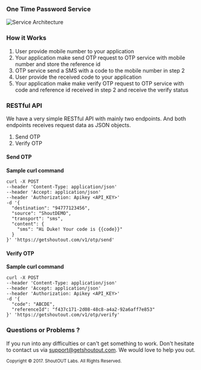 ### One Time Password Service

![Service Architecture](http://developers.getshoutout.com/images/OTP_Service_Message_Flow.png "How it works")


### <a id="#rH"></a>How it Works

1. User provide mobile number to your application
2. Your application make send OTP request to OTP service with mobile number and store the reference id
3. OTP service send a SMS with a code to the mobile number in step 2
4. User provide the received code to your application
5. Your application make make verify OTP request to OTP service with code and reference id received in step 2 and receive the verify status

### <a id="#rA"></a>RESTful API

We have a very simple RESTful API with mainly two endpoints. And both endpoints receives request data as JSON objects.

 1. Send OTP
 2. Verify OTP

#### <a id="#1"></a>Send OTP

**Sample curl command**

```curl
curl -X POST
--header 'Content-Type: application/json'
--header 'Accept: application/json'
--header 'Authorization: Apikey <API_KEY>'
-d '{
  "destination": "94777123456",
  "source": "ShoutDEMO",
  "transport": "sms",
  "content": {
    "sms": "Hi Duke! Your code is {{code}}"
  }
}' 'https://getshoutout.com/v1/otp/send'
```

#### <a id="#2"></a>Verify OTP

**Sample curl command**

```curl
curl -X POST
--header 'Content-Type: application/json'
--header 'Accept: application/json'
--header 'Authorization: Apikey <API_KEY>'
-d '{
  "code": "ABCDE",
  "referenceId": "f437c171-2d08-48c8-a4a2-92a6aff7e853"
}' 'https://getshoutout.com/v1/otp/verify'
```

### Questions or Problems ?

If you run into any difficulties or can't get something to work. Don't hesitate to contact us via <support@getshoutout.com>. We would love to help you out.

<small>Copyright © 2017. ShoutOUT Labs. All Rights Reserved.</small>